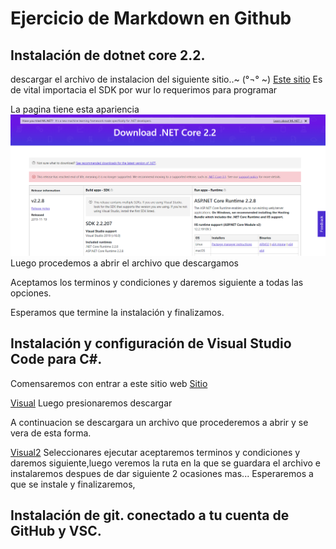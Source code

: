 # Ejercicio de Markdown en Github

## Instalación de dotnet core 2.2.
descargar el archivo de instalacion del siguiente sitio..~ (°¬° ~)
[Este sitio](https://dotnet.microsoft.com/download/dotnet-core/2.2)
 Es de vital importacia el SDK por wur lo requerimos para programar

 La pagina tiene esta apariencia
 ![.net core](./Imagen/Captura.PNG)
 Luego procedemos a abrir el archivo que descargamos
 
 Aceptamos los terminos y condiciones y daremos siguiente a todas las opciones.


 Esperamos que termine la instalación y finalizamos.
 


## Instalación y configuración de Visual Studio Code para C#.

Comensaremos con entrar a este sitio web
[Sitio](https://code.visualstudio.com/)


[Visual](./Imagen/Visual1.PNG)
Luego presionaremos descargar


A continuacion se descargara un archivo que procederemos a abrir
y se vera de esta forma.


[Visual2](./Imagen/visual2.PNG)
Seleccionares ejecutar aceptaremos terminos y condiciones y daremos siguiente,luego veremos la ruta en la que se guardara el archivo e instalaremos despues de dar siguiente 2 ocasiones mas...
Esperaremos a que se instale y finalizaremos,



## Instalación de git. conectado a tu cuenta de GitHub y VSC.